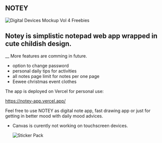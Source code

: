 __NOTEY__
-------

![Digital Devices Mockup Vol 4 Freebies](https://github.com/Esmessica/notey/assets/112320200/4408707b-bffd-49d3-b584-8bab2ddc97f2)

Notey is simplistic notepad web app wrapped in cute childish design.
----
__ More features are comming in future.
*  option to change password
*  personal daily tips for activities
*  all notes page limit for notes per one page
*  Eewee christmas event clothes

The app is deployed on Vercel for personal use:

https://notey-app.vercel.app/

Feel free to use NOTEY as digital note app, fast drawing app or just for getting in better mood with daily mood advices.

* Canvas is curently not working on touchscreen devices.

  
  ![Sticker Pack](https://github.com/Esmessica/notey/assets/112320200/6b52ac20-8ae0-4594-b7c1-af1eb0f9f729)
